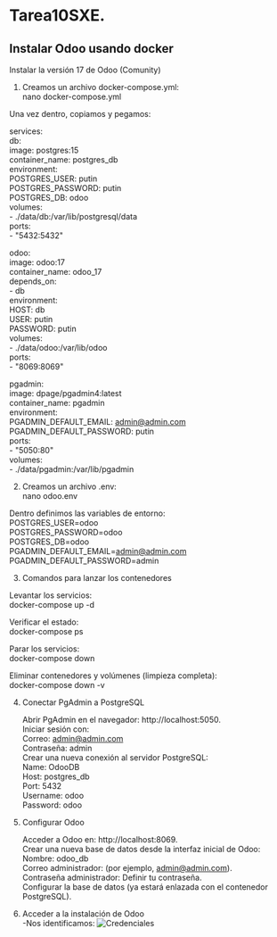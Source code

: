 # Tarea10SXE.

## Instalar Odoo usando docker  
Instalar la versión 17 de Odoo (Comunity)  

1. Creamos un archivo docker-compose.yml:  
nano docker-compose.yml  

Una vez dentro, copiamos y pegamos:  

services:  
  db:  
    image: postgres:15  
    container_name: postgres_db  
    environment:  
      POSTGRES_USER: putin  
      POSTGRES_PASSWORD: putin  
      POSTGRES_DB: odoo  
    volumes:  
      - ./data/db:/var/lib/postgresql/data  
    ports:  
      - "5432:5432"  

  odoo:  
    image: odoo:17  
    container_name: odoo_17  
    depends_on:  
      - db  
    environment:  
      HOST: db  
      USER: putin  
      PASSWORD: putin  
    volumes:  
      - ./data/odoo:/var/lib/odoo  
    ports:  
      - "8069:8069"  

  pgadmin:  
    image: dpage/pgadmin4:latest  
    container_name: pgadmin  
    environment:  
      PGADMIN_DEFAULT_EMAIL: admin@admin.com  
      PGADMIN_DEFAULT_PASSWORD: putin  
    ports:  
      - "5050:80"  
    volumes:  
      - ./data/pgadmin:/var/lib/pgadmin  

2. Creamos un archivo .env:  
nano odoo.env  

Dentro definimos las variables de entorno:  
POSTGRES_USER=odoo  
POSTGRES_PASSWORD=odoo  
POSTGRES_DB=odoo  
PGADMIN_DEFAULT_EMAIL=admin@admin.com  
PGADMIN_DEFAULT_PASSWORD=admin  


3. Comandos para lanzar los contenedores  

Levantar los servicios:  
docker-compose up -d  

Verificar el estado:  
docker-compose ps  

Parar los servicios:  
docker-compose down  

Eliminar contenedores y volúmenes (limpieza completa):  
docker-compose down -v  


4. Conectar PgAdmin a PostgreSQL  

    Abrir PgAdmin en el navegador: http://localhost:5050.  
    Iniciar sesión con:  
        Correo: admin@admin.com  
        Contraseña: admin  
    Crear una nueva conexión al servidor PostgreSQL:  
        Name: OdooDB  
        Host: postgres_db  
        Port: 5432  
        Username: odoo  
        Password: odoo  

5. Configurar Odoo  

    Acceder a Odoo en: http://localhost:8069.  
    Crear una nueva base de datos desde la interfaz inicial de Odoo:  
        Nombre: odoo_db  
        Correo administrador: (por ejemplo, admin@admin.com).  
        Contraseña administrador: Definir tu contraseña.  
    Configurar la base de datos (ya estará enlazada con el contenedor PostgreSQL).  

6. Acceder a la instalación de Odoo  
  -Nos identificamos:
   ![Credenciales](https://drive.google.com/file/d/1t0Wx06-GYQuRUZQ-UaZeC6YRNiePyf2U/view)
